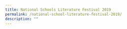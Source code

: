 ```yaml
---
title: National Schools Literature Festival 2019
permalink: /national-school-literature-festival-2019/
description: ""
---
```

